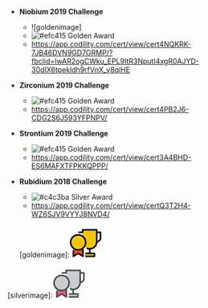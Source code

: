 - **Niobium 2019 Challenge**
  - ![goldenimage]
  - ![#efc415](https://placehold.it/15/efc415/000000?text=+) Golden Award
  - https://app.codility.com/cert/view/cert4NQKRK-7JB46DVN9GD7GRMP/?fbclid=IwAR2ogCWku_EPL9ItR3NputI4xgR0AJYD-30dIX6tpekldh9rfVnX_y8qiHE

- **Zirconium 2019 Challenge**
  - ![#efc415](https://placehold.it/15/efc415/000000?text=+) Golden Award
  - https://app.codility.com/cert/view/cert4PB2J6-CDG2S6J593YFPNPV/

- **Strontium 2019 Challenge**
  - ![#efc415](https://placehold.it/15/efc415/000000?text=+) Golden Award
  - https://app.codility.com/cert/view/cert3A4BHD-ES6MAFXTFPKKQPPP/

- **Rubidium 2018 Challenge** 
  - ![#c4c3ba](https://placehold.it/15/c4c3ba/000000?text=+) Silver Award
  - https://app.codility.com/cert/view/certQ3T2H4-WZ6SJV9VYYJ8NVD4/
  
  [goldenimage]:<svg xmlns="http://www.w3.org/2000/svg" x="0px" y="0px"
width="64" height="64"
viewBox="0 0 192 192"
style=" fill:#000000;"><g fill="none" fill-rule="nonzero" stroke="none" stroke-width="1" stroke-linecap="butt" stroke-linejoin="miter" stroke-miterlimit="10" stroke-dasharray="" stroke-dashoffset="0" font-family="none" font-weight="none" font-size="none" text-anchor="none" style="mix-blend-mode: normal"><path d="M0,192v-192h192v192z" fill="none"></path><g id="Layer_1"><g><g fill="#e74c3c"><g><g><path d="M81,138v48l-28.5,-18l-28.5,18v-48"></path></g></g></g><g fill="#f1c40f"><g><g><rect x="63" y="112" transform="scale(1.5,1.5)" width="37" height="12"></rect></g></g></g><g fill="#f1c40f"><g><g><path d="M121.5,141v0c-23.25,0 -42,-18.75 -42,-42v-72h84v72c0,23.25 -18.75,42 -42,42z"></path></g></g></g><path d="M186,37.5h-18v-10.5c0,-2.55 -1.95,-4.5 -4.5,-4.5h-84c-2.55,0 -4.5,1.95 -4.5,4.5v10.5h-18c-2.55,0 -4.5,1.95 -4.5,4.5c0,2.55 1.95,4.5 4.5,4.5h22.5v0c2.55,0 4.5,-1.95 4.5,-4.5v-10.5h75v67.5c0,20.7 -16.8,37.5 -37.5,37.5c-4.8,0 -9.45,-0.9 -13.8,-2.7c-2.25,-0.9 -4.95,0.15 -5.85,2.55c-0.9,2.25 0.15,4.95 2.55,5.85c4.05,1.65 8.4,2.7 12.75,3v18.3h-18.15c-2.55,0 -4.5,1.95 -4.5,4.5c0,2.55 1.95,4.5 4.5,4.5h46.5v9h-46.5c-2.55,0 -4.5,1.95 -4.5,4.5c0,2.55 1.95,4.5 4.5,4.5h51c2.55,0 4.5,-1.95 4.5,-4.5v-18c0,-2.55 -1.95,-4.5 -4.5,-4.5h-24v-18.15c22.5,-2.1 40.2,-20.4 41.85,-42.9c12.75,-2.1 22.65,-13.2 22.65,-26.55v-33.9c0,-2.55 -1.95,-4.5 -4.5,-4.5zM181.5,75.75c0,8.4 -5.7,15.45 -13.5,17.4v-46.65h13.5z" fill="#000000"></path><g fill="#f1c40f"><g><g><circle cx="35" cy="68" transform="scale(1.5,1.5)" r="30"></circle></g></g></g><path d="M102,102c0,-27.3 -22.2,-49.5 -49.5,-49.5c-27.3,0 -49.5,22.2 -49.5,49.5c0,27.3 22.2,49.5 49.5,49.5c8.7,0 16.95,-2.25 24,-6.3v32.55l-21.6,-13.65c-1.5,-0.9 -3.3,-0.9 -4.8,0l-21.6,13.8v-24.9c0,-2.55 -1.95,-4.5 -4.5,-4.5c-2.55,0 -4.5,1.95 -4.5,4.5v33c0,1.65 0.9,3.15 2.4,3.9c1.5,0.75 3.15,0.75 4.5,-0.15l26.1,-16.5l26.1,16.5c0.75,0.45 1.5,0.75 2.4,0.75c0.75,0 1.5,-0.15 2.1,-0.6c1.5,-0.75 2.4,-2.25 2.4,-3.9v-47.1c10.05,-9.15 16.5,-22.2 16.5,-36.9zM12,102c0,-22.35 18.15,-40.5 40.5,-40.5c22.35,0 40.5,18.15 40.5,40.5c0,22.35 -18.15,40.5 -40.5,40.5c-22.35,0 -40.5,-18.15 -40.5,-40.5z" fill="#000000"></path></g></g></g></svg>

[silverimage]:<svg xmlns="http://www.w3.org/2000/svg" x="0px" y="0px"
width="64" height="64"
viewBox="0 0 192 192"
style=" fill:#000000;"><g fill="none" fill-rule="nonzero" stroke="none" stroke-width="1" stroke-linecap="butt" stroke-linejoin="miter" stroke-miterlimit="10" stroke-dasharray="" stroke-dashoffset="0" font-family="none" font-weight="none" font-size="none" text-anchor="none" style="mix-blend-mode: normal"><path d="M0,192v-192h192v192z" fill="none"></path><g id="Layer_1"><g><g fill="#ff5576"><g><g><path d="M81,138v48l-28.5,-18l-28.5,18v-48"></path></g></g></g><g fill="#cccccc"><g><g><rect x="63" y="112" transform="scale(1.5,1.5)" width="37" height="12"></rect></g></g></g><g fill="#cccccc"><g><g><path d="M121.5,141v0c-23.25,0 -42,-18.75 -42,-42v-72h84v72c0,23.25 -18.75,42 -42,42z"></path></g></g></g><path d="M186,37.5h-18v-10.5c0,-2.55 -1.95,-4.5 -4.5,-4.5h-84c-2.55,0 -4.5,1.95 -4.5,4.5v10.5h-18c-2.55,0 -4.5,1.95 -4.5,4.5c0,2.55 1.95,4.5 4.5,4.5h22.5v0c2.55,0 4.5,-1.95 4.5,-4.5v-10.5h75v67.5c0,20.7 -16.8,37.5 -37.5,37.5c-4.8,0 -9.45,-0.9 -13.8,-2.7c-2.25,-0.9 -4.95,0.15 -5.85,2.55c-0.9,2.25 0.15,4.95 2.55,5.85c4.05,1.65 8.4,2.7 12.75,3v18.3h-18.15c-2.55,0 -4.5,1.95 -4.5,4.5c0,2.55 1.95,4.5 4.5,4.5h46.5v9h-46.5c-2.55,0 -4.5,1.95 -4.5,4.5c0,2.55 1.95,4.5 4.5,4.5h51c2.55,0 4.5,-1.95 4.5,-4.5v-18c0,-2.55 -1.95,-4.5 -4.5,-4.5h-24v-18.15c22.5,-2.1 40.2,-20.4 41.85,-42.9c12.75,-2.1 22.65,-13.2 22.65,-26.55v-33.9c0,-2.55 -1.95,-4.5 -4.5,-4.5zM181.5,75.75c0,8.4 -5.7,15.45 -13.5,17.4v-46.65h13.5z" fill="#444b54"></path><g fill="#cccccc"><g><g><circle cx="35" cy="68" transform="scale(1.5,1.5)" r="30"></circle></g></g></g><path d="M102,102c0,-27.3 -22.2,-49.5 -49.5,-49.5c-27.3,0 -49.5,22.2 -49.5,49.5c0,27.3 22.2,49.5 49.5,49.5c8.7,0 16.95,-2.25 24,-6.3v32.55l-21.6,-13.65c-1.5,-0.9 -3.3,-0.9 -4.8,0l-21.6,13.8v-24.9c0,-2.55 -1.95,-4.5 -4.5,-4.5c-2.55,0 -4.5,1.95 -4.5,4.5v33c0,1.65 0.9,3.15 2.4,3.9c1.5,0.75 3.15,0.75 4.5,-0.15l26.1,-16.5l26.1,16.5c0.75,0.45 1.5,0.75 2.4,0.75c0.75,0 1.5,-0.15 2.1,-0.6c1.5,-0.75 2.4,-2.25 2.4,-3.9v-47.1c10.05,-9.15 16.5,-22.2 16.5,-36.9zM12,102c0,-22.35 18.15,-40.5 40.5,-40.5c22.35,0 40.5,18.15 40.5,40.5c0,22.35 -18.15,40.5 -40.5,40.5c-22.35,0 -40.5,-18.15 -40.5,-40.5z" fill="#444b54"></path></g></g></g></svg>
